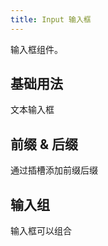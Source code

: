 ```yaml
---
title: Input 输入框
---
```


输入框组件。

## 基础用法

文本输入框

<Example demo-class="input-demo" :code="InputBase" />

## 前缀 & 后缀

通过插槽添加前缀后缀

<Example demo-class="input-demo" :code="InputPrefixAndSuffix" />

## 输入组

输入框可以组合

<Example demo-class="input-demo" :code="InputGroup" />

<script setup lang="ts">
import * as InputBase from '~src/example/input/base.vue'
import * as InputPrefixAndSuffix from '~src/example/input/prefix-and-suffix.vue'
import * as InputGroup from '~src/example/input/group.vue'
</script>

<style>
.space {
  max-width: 300px;
  display: flex;
  flex-flow: column nowrap;
  justify-content: flex-start;
  gap: 10px;
}
</style>